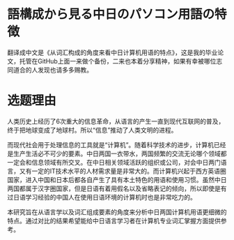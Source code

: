 # 語構成から見る中日のパソコン用語の特徴

翻译成中文是《从词汇构成的角度来看中日计算机用语的特点》，这是我的毕业论文，托管在GitHub上面一来做个备份，二来也本着分享精神，如果有幸被哪位志同道合的人发现也请多多赐教。

# 选题理由

人类历史上经历了6次重大的信息革命，从语言的产生一直到现代互联网的普及，终于把地球变成了地球村。所以“信息”推动了人类文明的进程。

而现代社会用于处理信息的工具就是“计算机”。随着科学技术的进步，计算机已经是生产生活必不可少的要素。中日两国一衣带水，两国频繁的交流无论哪个领域都一定会和信息领域有所交叉。在中日相关领域活跃的组织或公司，对会中日两门语言，又有一定的IT技术水平的人材需求量是非常大的。而计算机兴起于西方英语圈国家，进入中国和日本后都各自产生了具有本土特色的用语和使用习惯。虽然中日两国都属于汉字圈国家，但是日语有着用假名以及省略表记的倾向，所以即使是有过日语学习经验的中国人在使用日语环境的计算机时也是非常吃力的。

本研究旨在从语言学以及词汇组成要素的角度来分析中日两国计算机用语更细微的特点。通过对比的结果希望能给中日语言学习者在计算机专业词汇掌握方面提供参考。
